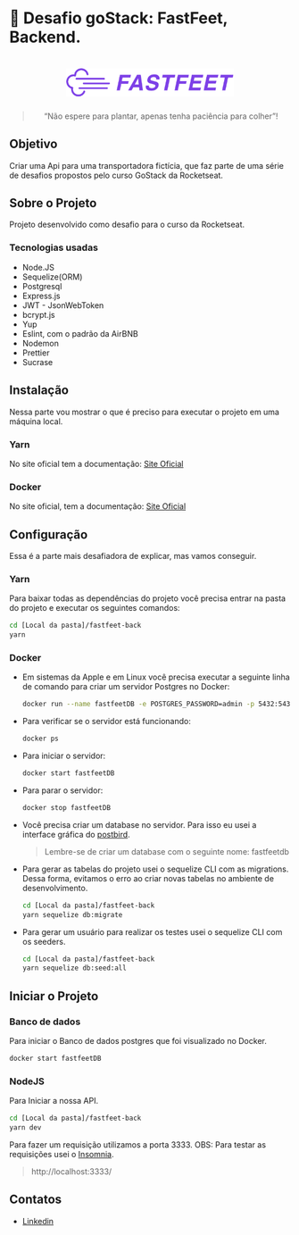 # :rocket: Desafio goStack: FastFeet, Backend.

<h1 align="center">
  <img alt="Fastfeet" title="Fastfeet" src=".github/logo.png" width="300px" />
</h1>

<blockquote align="center">
“Não espere para plantar, apenas tenha paciência para colher”!
</blockquote>

## Objetivo

Criar uma Api para uma transportadora fictícia, que faz parte de uma série de desafios propostos pelo curso GoStack da Rocketseat.

## Sobre o Projeto

Projeto desenvolvido como desafio para o curso da Rocketseat.

### Tecnologias usadas

-   Node.JS
-   Sequelize(ORM)
-   Postgresql
-   Express.js
-   JWT - JsonWebToken
-   bcrypt.js
-   Yup
-   Eslint, com o padrão da AirBNB
-   Nodemon
-   Prettier
-   Sucrase

## Instalação

Nessa parte vou mostrar o que é preciso para executar o projeto em uma máquina local.

### Yarn

No site oficial tem a documentação: [Site Oficial](https://yarnpkg.com/en/docs/install)

### Docker

No site oficial, tem a documentação: [Site Oficial](https://docs.docker.com/install/)

## Configuração

Essa é a parte mais desafiadora de explicar, mas vamos conseguir.

### Yarn

Para baixar todas as dependências do projeto você precisa entrar na pasta do projeto e executar os seguintes comandos:

```sh
cd [Local da pasta]/fastfeet-back
yarn
```

### Docker

-   Em sistemas da Apple e em Linux você precisa executar a seguinte linha de comando para criar um servidor Postgres no Docker:
    ```sh
    docker run --name fastfeetDB -e POSTGRES_PASSWORD=admin -p 5432:5432 -d postgres
    ```
-   Para verificar se o servidor está funcionando:
    ```sh
    docker ps
    ```
-   Para iniciar o servidor:
    ```sh
    docker start fastfeetDB
    ```
-   Para parar o servidor:
    ```sh
    docker stop fastfeetDB
    ```
-   Você precisa criar um database no servidor. Para isso eu usei a interface gráfica do [postbird](https://github.com/Paxa/postbird).
    > Lembre-se de criar um database com o seguinte nome: fastfeetdb
-   Para gerar as tabelas do projeto usei o sequelize CLI com as migrations. Dessa forma, evitamos o erro ao criar novas tabelas no ambiente de desenvolvimento.
    ```sh
    cd [Local da pasta]/fastfeet-back
    yarn sequelize db:migrate
    ```
-   Para gerar um usuário para realizar os testes usei o sequelize CLI com os seeders.
    ```sh
    cd [Local da pasta]/fastfeet-back
    yarn sequelize db:seed:all
    ```

## Iniciar o Projeto

### Banco de dados

Para iniciar o Banco de dados postgres que foi visualizado no Docker.

```sh
docker start fastfeetDB
```

### NodeJS

Para Iniciar a nossa API.

```sh
cd [Local da pasta]/fastfeet-back
yarn dev
```

Para fazer um requisição utilizamos a porta 3333.
OBS: Para testar as requisições usei o [Insomnia](https://insomnia.rest/download/).

> http://localhost:3333/

## Contatos

-   [Linkedin](https://www.linkedin.com/in/rogertavaress/)
